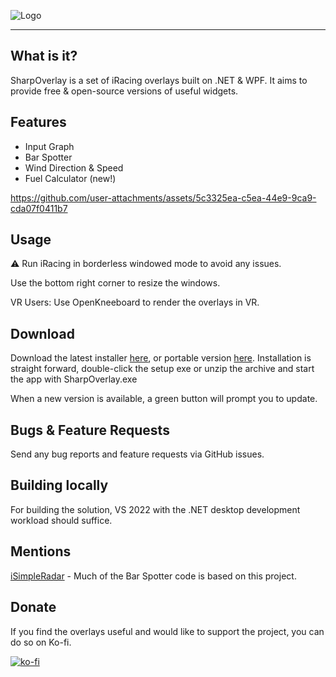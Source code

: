 
![Logo](https://raw.githubusercontent.com/TiberiuC39/SharpOverlay/master/Media/sharpoverlaylogo.png)

---

## What is it?
SharpOverlay is a set of iRacing overlays built on .NET & WPF. It aims to provide free & open-source versions of useful widgets.

## Features
* Input Graph
* Bar Spotter
* Wind Direction & Speed
* Fuel Calculator (new!)


https://github.com/user-attachments/assets/5c3325ea-c5ea-44e9-9ca9-cda07f0411b7


## Usage
⚠️ Run iRacing in borderless windowed mode to avoid any issues.

Use the bottom right corner to resize the windows.

VR Users: Use OpenKneeboard to render the overlays in VR.

## Download

Download the latest installer [here](https://github.com/TiberiuC39/SharpOverlay/releases/latest/download/SharpOverlay-win-Setup.exe), or portable version [here](https://github.com/TiberiuC39/SharpOverlay/releases/latest/download/SharpOverlay-win-Portable.zip). 
Installation is straight forward, double-click the setup exe or unzip the archive and start the app with SharpOverlay.exe

When a new version is available, a green button will prompt you to update. 
## Bugs & Feature Requests
Send any bug reports and feature requests via GitHub issues.

## Building locally
For building the solution, VS 2022 with the .NET desktop development workload should suffice.

## Mentions

[iSimpleRadar](https://github.com/marcoscavaleiro/iSimpleRadar) - Much of the Bar Spotter code is based on this project.

## Donate
If you find the overlays useful and would like to support the project, you can do so on Ko-fi.

[![ko-fi](https://ko-fi.com/img/githubbutton_sm.svg)](https://ko-fi.com/Q5Q211EKTG)




